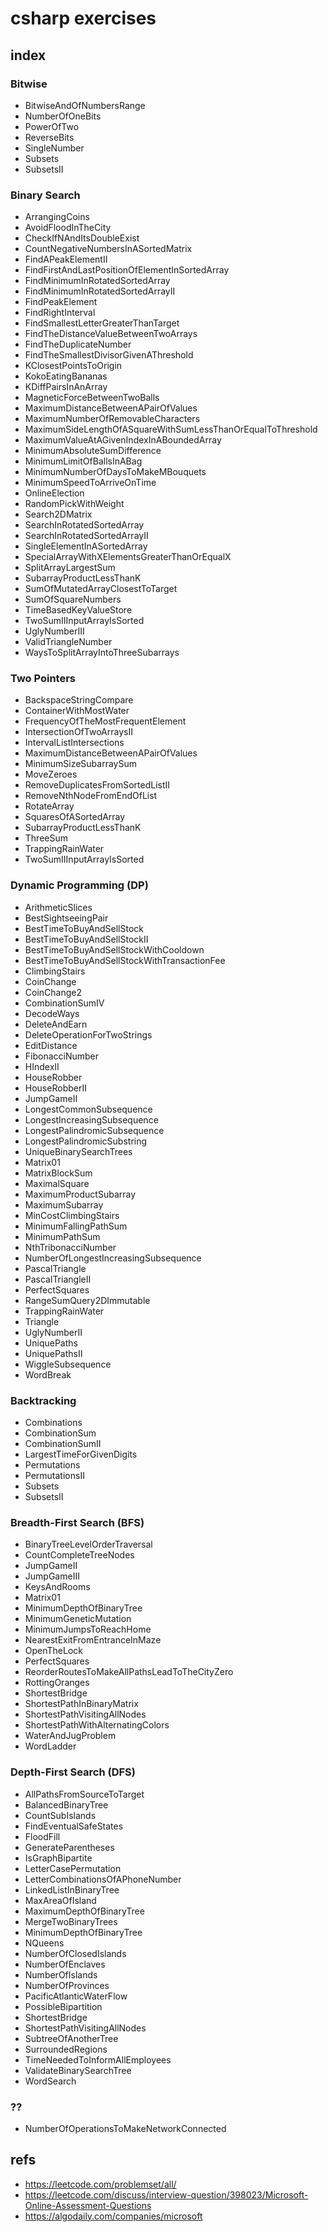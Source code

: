 # csharp exercises


## index

### Bitwise
- BitwiseAndOfNumbersRange
- NumberOfOneBits
- PowerOfTwo
- ReverseBits
- SingleNumber
- Subsets
- SubsetsII

### Binary Search
- ArrangingCoins
- AvoidFloodInTheCity
- CheckIfNAndItsDoubleExist
- CountNegativeNumbersInASortedMatrix
- FindAPeakElementII
- FindFirstAndLastPositionOfElementInSortedArray
- FindMinimumInRotatedSortedArray
- FindMinimumInRotatedSortedArrayII
- FindPeakElement
- FindRightInterval
- FindSmallestLetterGreaterThanTarget
- FindTheDistanceValueBetweenTwoArrays
- FindTheDuplicateNumber
- FindTheSmallestDivisorGivenAThreshold
- KClosestPointsToOrigin
- KokoEatingBananas
- KDiffPairsInAnArray
- MagneticForceBetweenTwoBalls
- MaximumDistanceBetweenAPairOfValues
- MaximumNumberOfRemovableCharacters
- MaximumSideLengthOfASquareWithSumLessThanOrEqualToThreshold
- MaximumValueAtAGivenIndexInABoundedArray
- MinimumAbsoluteSumDifference
- MinimumLimitOfBallsInABag
- MinimumNumberOfDaysToMakeMBouquets
- MinimumSpeedToArriveOnTime
- OnlineElection
- RandomPickWithWeight
- Search2DMatrix
- SearchInRotatedSortedArray
- SearchInRotatedSortedArrayII
- SingleElementInASortedArray
- SpecialArrayWithXElementsGreaterThanOrEqualX
- SplitArrayLargestSum
- SubarrayProductLessThanK
- SumOfMutatedArrayClosestToTarget
- SumOfSquareNumbers
- TimeBasedKeyValueStore
- TwoSumIIInputArrayIsSorted
- UglyNumberIII
- ValidTriangleNumber
- WaysToSplitArrayIntoThreeSubarrays

### Two Pointers
- BackspaceStringCompare
- ContainerWithMostWater
- FrequencyOfTheMostFrequentElement
- IntersectionOfTwoArraysII
- IntervalListIntersections
- MaximumDistanceBetweenAPairOfValues
- MinimumSizeSubarraySum
- MoveZeroes
- RemoveDuplicatesFromSortedListII
- RemoveNthNodeFromEndOfList
- RotateArray
- SquaresOfASortedArray
- SubarrayProductLessThanK
- ThreeSum
- TrappingRainWater
- TwoSumIIInputArrayIsSorted

### Dynamic Programming (DP)
- ArithmeticSlices
- BestSightseeingPair
- BestTimeToBuyAndSellStock
- BestTimeToBuyAndSellStockII
- BestTimeToBuyAndSellStockWithCooldown
- BestTimeToBuyAndSellStockWithTransactionFee
- ClimbingStairs
- CoinChange
- CoinChange2
- CombinationSumIV
- DecodeWays
- DeleteAndEarn
- DeleteOperationForTwoStrings
- EditDistance
- FibonacciNumber
- HIndexII
- HouseRobber
- HouseRobberII
- JumpGameII
- LongestCommonSubsequence
- LongestIncreasingSubsequence
- LongestPalindromicSubsequence
- LongestPalindromicSubstring
- UniqueBinarySearchTrees
- Matrix01
- MatrixBlockSum
- MaximalSquare
- MaximumProductSubarray
- MaximumSubarray
- MinCostClimbingStairs
- MinimumFallingPathSum
- MinimumPathSum
- NthTribonacciNumber
- NumberOfLongestIncreasingSubsequence
- PascalTriangle
- PascalTriangleII
- PerfectSquares
- RangeSumQuery2DImmutable
- TrappingRainWater
- Triangle
- UglyNumberII
- UniquePaths
- UniquePathsII
- WiggleSubsequence
- WordBreak

### Backtracking
- Combinations
- CombinationSum
- CombinationSumII
- LargestTimeForGivenDigits
- Permutations
- PermutationsII
- Subsets
- SubsetsII

### Breadth-First Search (BFS)
- BinaryTreeLevelOrderTraversal
- CountCompleteTreeNodes
- JumpGameII
- JumpGameIII
- KeysAndRooms
- Matrix01
- MinimumDepthOfBinaryTree
- MinimumGeneticMutation
- MinimumJumpsToReachHome
- NearestExitFromEntranceInMaze
- OpenTheLock
- PerfectSquares
- ReorderRoutesToMakeAllPathsLeadToTheCityZero
- RottingOranges
- ShortestBridge
- ShortestPathInBinaryMatrix
- ShortestPathVisitingAllNodes
- ShortestPathWithAlternatingColors
- WaterAndJugProblem
- WordLadder

### Depth-First Search (DFS)
- AllPathsFromSourceToTarget
- BalancedBinaryTree
- CountSubIslands
- FindEventualSafeStates
- FloodFill
- GenerateParentheses
- IsGraphBipartite
- LetterCasePermutation
- LetterCombinationsOfAPhoneNumber
- LinkedListInBinaryTree
- MaxAreaOfIsland
- MaximumDepthOfBinaryTree
- MergeTwoBinaryTrees
- MinimumDepthOfBinaryTree
- NQueens
- NumberOfClosedIslands
- NumberOfEnclaves
- NumberOfIslands
- NumberOfProvinces
- PacificAtlanticWaterFlow
- PossibleBipartition
- ShortestBridge
- ShortestPathVisitingAllNodes
- SubtreeOfAnotherTree
- SurroundedRegions
- TimeNeededToInformAllEmployees
- ValidateBinarySearchTree
- WordSearch

### ??
- NumberOfOperationsToMakeNetworkConnected


## refs

* https://leetcode.com/problemset/all/
* https://leetcode.com/discuss/interview-question/398023/Microsoft-Online-Assessment-Questions
* https://algodaily.com/companies/microsoft
